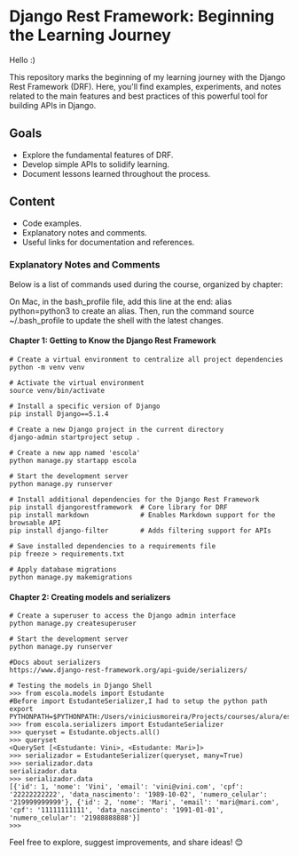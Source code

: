 # Django Rest Framework: Beginning the Learning Journey

Hello :)

This repository marks the beginning of my learning journey with the Django Rest Framework (DRF). Here, you'll find examples, experiments, and notes related to the main features and best practices of this powerful tool for building APIs in Django.

## Goals
- Explore the fundamental features of DRF.
- Develop simple APIs to solidify learning.
- Document lessons learned throughout the process. 

## Content
- Code examples.
- Explanatory notes and comments.
- Useful links for documentation and references.

### Explanatory Notes and Comments
Below is a list of commands used during the course, organized by chapter:

On Mac, in the bash_profile file, add this line at the end: alias python=python3 to create an alias.
Then, run the command source ~/.bash_profile to update the shell with the latest changes.


#### Chapter 1: Getting to Know the Django Rest Framework
```
# Create a virtual environment to centralize all project dependencies
python -m venv venv  

# Activate the virtual environment
source venv/bin/activate  

# Install a specific version of Django
pip install Django==5.1.4  

# Create a new Django project in the current directory
django-admin startproject setup .  

# Create a new app named 'escola'
python manage.py startapp escola  

# Start the development server
python manage.py runserver  

# Install additional dependencies for the Django Rest Framework
pip install djangorestframework  # Core library for DRF
pip install markdown             # Enables Markdown support for the browsable API
pip install django-filter        # Adds filtering support for APIs  

# Save installed dependencies to a requirements file
pip freeze > requirements.txt  

# Apply database migrations
python manage.py makemigrations  
```

#### Chapter 2: Creating models and serializers
```
# Create a superuser to access the Django admin interface
python manage.py createsuperuser  

# Start the development server
python manage.py runserver  

#Docs about serializers
https://www.django-rest-framework.org/api-guide/serializers/

# Testing the models in Django Shell
>>> from escola.models import Estudante
#Before import EstudanteSerializer,I had to setup the python path
export PYTHONPATH=$PYTHONPATH:/Users/viniciusmoreira/Projects/courses/alura/escola
>>> from escola.serializers import EstudanteSerializer
>>> queryset = Estudante.objects.all()
>>> queryset
<QuerySet [<Estudante: Vini>, <Estudante: Mari>]>
>>> serializador = EstudanteSerializer(queryset, many=True)
>>> serializador.data
serializador.data
>>> serializador.data
[{'id': 1, 'nome': 'Vini', 'email': 'vini@vini.com', 'cpf': '22222222222', 'data_nascimento': '1989-10-02', 'numero_celular': '219999999999'}, {'id': 2, 'nome': 'Mari', 'email': 'mari@mari.com', 'cpf': '11111111111', 'data_nascimento': '1991-01-01', 'numero_celular': '21988888888'}]
>>> 
```


Feel free to explore, suggest improvements, and share ideas! 😊